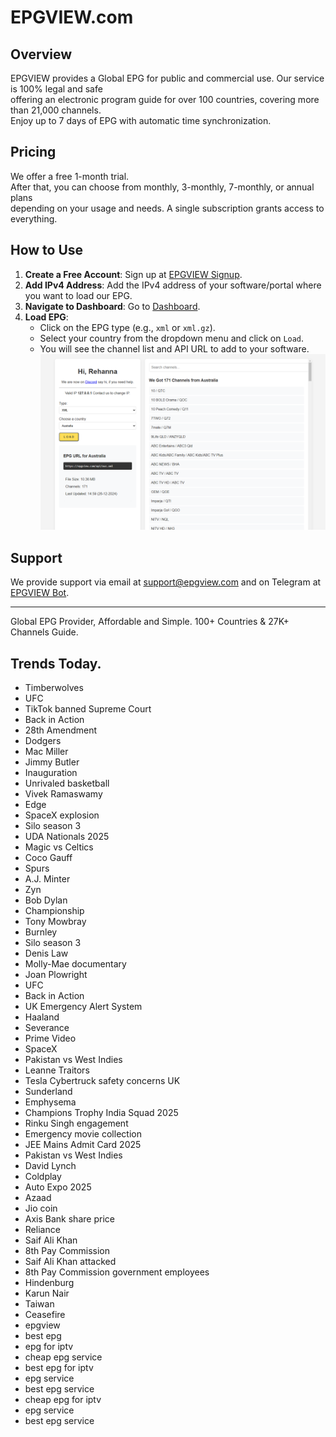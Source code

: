 # EPGVIEW.com



## Overview
EPGVIEW provides a Global EPG for public and commercial use. Our service is 100% legal and safe\
offering an electronic program guide for over 100 countries, covering more than 21,000 channels.\
Enjoy up to 7 days of EPG with automatic time synchronization.

## Pricing
We offer a free 1-month trial. \
After that, you can choose from monthly, 3-monthly, 7-monthly, or annual plans \
depending on your usage and needs. A single subscription grants access to everything.

## How to Use
1. **Create a Free Account**: Sign up at [EPGVIEW Signup](https://epgview.com/signup.php).
2. **Add IPv4 Address**: Add the IPv4 address of your software/portal where you want to load our EPG.
3. **Navigate to Dashboard**: Go to [Dashboard](https://epgview.com/dashboard.php).
4. **Load EPG**:
   - Click on the EPG type (e.g., `xml` or `xml.gz`).
   - Select your country from the dropdown menu and click on `Load`.
   - You will see the channel list and API URL to add to your software.
![EPGVIEW](img/dashboard.png)
## Support
We provide support via email at [support@epgview.com](mailto:support@epgview.com) and on Telegram at [EPGVIEW Bot](https://t.me/epgview_bot).

---

Global EPG Provider, Affordable and Simple. 100+ Countries & 27K+ Channels Guide.

## Trends Today.

- Timberwolves
- UFC
- TikTok banned Supreme Court
- Back in Action
- 28th Amendment
- Dodgers
- Mac Miller
- Jimmy Butler
- Inauguration
- Unrivaled basketball
- Vivek Ramaswamy
- Edge
- SpaceX explosion
- Silo season 3
- UDA Nationals 2025
- Magic vs Celtics
- Coco Gauff
- Spurs
- A.J. Minter
- Zyn
- Bob Dylan
- Championship
- Tony Mowbray
- Burnley
- Silo season 3
- Denis Law
- Molly-Mae documentary
- Joan Plowright
- UFC
- Back in Action
- UK Emergency Alert System
- Haaland
- Severance
- Prime Video
- SpaceX
- Pakistan vs West Indies
- Leanne Traitors
- Tesla Cybertruck safety concerns UK
- Sunderland
- Emphysema
- Champions Trophy India Squad 2025
- Rinku Singh engagement
- Emergency movie collection
- JEE Mains Admit Card 2025
- Pakistan vs West Indies
- David Lynch
- Coldplay
- Auto Expo 2025
- Azaad
- Jio coin
- Axis Bank share price
- Reliance
- Saif Ali Khan
- 8th Pay Commission
- Saif Ali Khan attacked
- 8th Pay Commission government employees
- Hindenburg
- Karun Nair
- Taiwan
- Ceasefire
- epgview
- best epg
- epg for iptv
- cheap epg service
- best epg for iptv
- epg service
- best epg service
- cheap epg for iptv
- epg service
- best epg service
